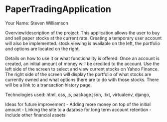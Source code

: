 # PaperTradingApplication
Your Name:
  Steven Williamson
  
Overview/description of the project:
    This application allows the user to buy and sell paper stocks at the current rate. Creating a temporary user account will also be implemented. stock viewing is available on the left, the portfolio and options are located on the right. 

Details on how to use it or what functionality is offered:
    Once an account is created, an initial amount of money will be credited to the account. Use the left side of the screen to select and view current stocks on Yahoo Finance. The right side of the screen will display the portfolio of what stocks are currently owned and what options there are to do with those stocks. There will be a link to a transaction history page. 

Technologies used:
  html, css, js, package.json, .txt, virtualenv, django, 


Ideas for future improvement
    - Adding more money on top of the initial amount
    - Linking the site to a databse for long term account retention
    - Include other financial assets